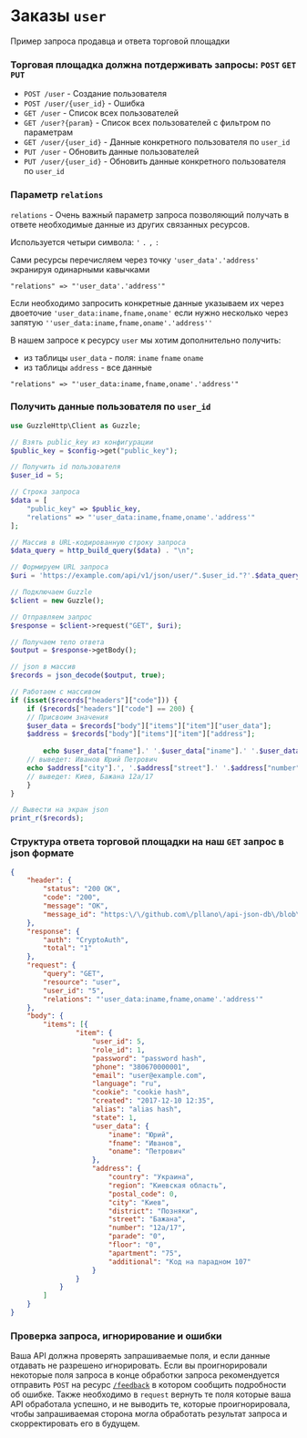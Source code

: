 # 
# Заказы `user`
Пример запроса продавца и ответа торговой площадки
### Торговая площадка должна потдерживать запросы: `POST` `GET` `PUT`
- `POST /user` - Создание пользователя 
- `POST /user/{user_id}` - Ошибка
- `GET /user` - Список всех пользователей
- `GET /user?{param}` - Список всех пользователей с фильтром по параметрам
- `GET /user/{user_id}` - Данные конкретного пользователя по `user_id`
- `PUT /user` - Обновить данные пользователей
- `PUT /user/{user_id}` - Обновить данные конкретного пользователя по `user_id`

### Параметр `relations`
`relations` - Очень важный параметр запроса позволяющий получать в ответе необходимые данные из других связанных ресурсов.

Используется четыри символа: `'` `.` `,` `:`

Сами ресурсы перечисляем через точку `'user_data'.'address'` экранируя одинарными кавычками
```
"relations" => "'user_data'.'address'"
```

Если необходимо запросить конкретные данные указываем их через двоеточие `'user_data:iname,fname,oname'` если нужно несколько через запятую `''user_data:iname,fname,oname'.'address''`

В нашем запросе к ресурсу `user` мы хотим дополнительно получить: 
- из таблицы `user_data` - поля: `iname` `fname` `oname`
- из таблицы `address` - все данные

```
"relations" => "'user_data:iname,fname,oname'.'address'"
```
### Получить данные пользователя по `user_id`

``` php
use GuzzleHttp\Client as Guzzle;

// Взять public_key из конфигурации
$public_key = $config->get("public_key");

// Получить id пользователя
$user_id = 5;

// Строка запроса
$data = [
    "public_key" => $public_key,
    "relations" => "'user_data:iname,fname,oname'.'address'"
];

// Массив в URL-кодированную строку запроса
$data_query = http_build_query($data) . "\n";

// Формируем URL запроса
$uri = 'https://example.com/api/v1/json/user/".$user_id."?'.$data_query;

// Подключаем Guzzle
$client = new Guzzle();

// Отправляем запрос
$response = $client->request("GET", $uri);

// Получаем тело ответа
$output = $response->getBody();

// json в массив
$records = json_decode($output, true);

// Работаем с массивом
if (isset($records["headers"]["code"])) {
    if ($records["headers"]["code"] == 200) {
	// Присвоим значения
	$user_data = $records["body"]["items"]["item"]["user_data"];
	$address = $records["body"]["items"]["item"]["address"];
 
        echo $user_data["fname"].' '.$user_data["iname"].' '.$user_data["oname"];
	// выведет: Иванов Юрий Петрович
	echo $address["city"].', '.$address["street"].' '.$address["number"];
	// выведет: Киев, Бажана 12а/17
    }
}
```
``` php
// Вывести на экран json
print_r($records);
```
### Структура ответа торговой площадки на наш `GET` запрос в json формате
```json
{
    "header": {
        "status": "200 OK",
        "code": "200",
        "message": "OK",
        "message_id": "https:\/\/github.com\/pllano\/api-json-db\/blob\/master\/doc\/http-codes\/200.md"
    },
    "response": {
        "auth": "CryptoAuth",
        "total": "1"
    },
    "request": {
        "query": "GET",
        "resource": "user",
        "user_id": "5",
        "relations": "'user_data:iname,fname,oname'.'address'"
    },
    "body": {
        "items": [{
                "item": {
                    "user_id": 5,
                    "role_id": 1,
                    "password": "password hash",
                    "phone": "380670000001",
                    "email": "user@example.com",
                    "language": "ru",
                    "cookie": "cookie hash",
                    "created": "2017-12-10 12:35",
                    "alias": "alias hash",
                    "state": 1,
                    "user_data": {
                        "iname": "Юрий",
                        "fname": "Иванов",
                        "oname": "Петрович"
                    },
                    "address": {
                        "country": "Украина",
                        "region": "Киевская область",
                        "postal_code": 0,
                        "city": "Киев",
                        "district": "Позняки",
                        "street": "Бажана",
                        "number": "12а/17",
                        "parade": "0",
                        "floor": "0",
                        "apartment": "75",
                        "additional": "Код на парадном 107"
                    }
                }
            }
        ]
    }
}
```
### Проверка запроса, игнорирование и ошибки
Ваша API должна проверять запрашиваемые поля, и если данные отдавать не разрешено игнорировать. Если вы проигнорировали некоторые поля запроса в конце обработки запроса рекомендуется отправить `POST` на ресурс [`/feedback`](https://github.com/pllano/APIS-2018/blob/master/resource/feedback.md) в котором сообщить подробности об ошибке. Также необходимо в `request` вернуть те поля которые ваша API обработала успешно, и не выводить те, которые проигнорировала, чтобы запрашиваемая сторона могла обработать результат запроса и скорректировать его в будущем.
